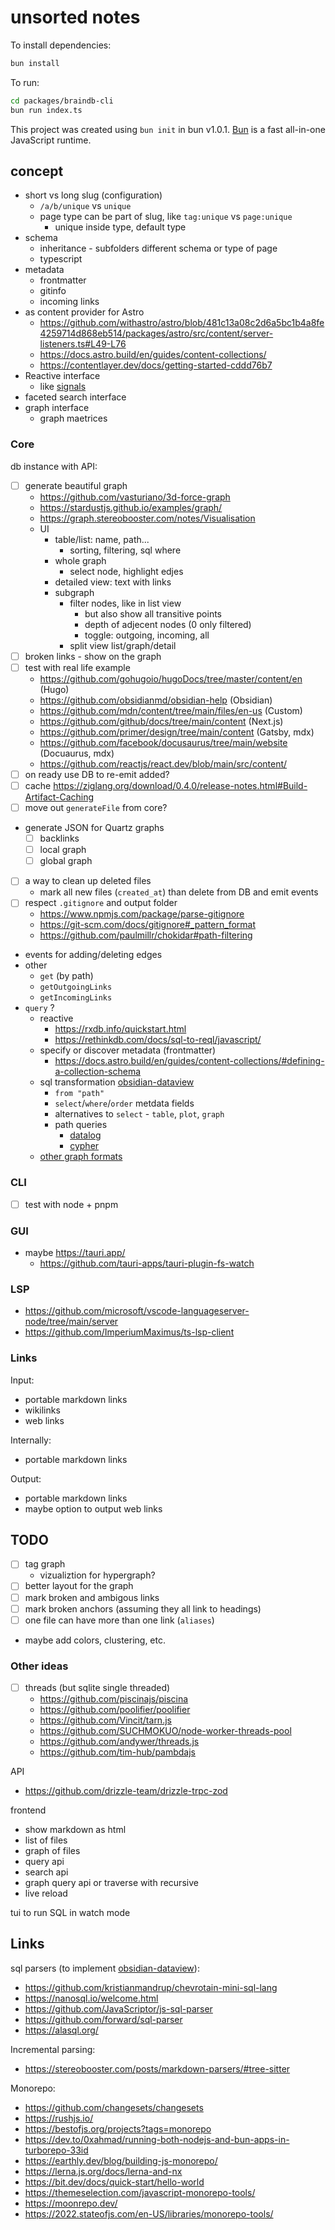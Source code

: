 # unsorted notes

To install dependencies:

```bash
bun install
```

To run:

```bash
cd packages/braindb-cli
bun run index.ts
```

This project was created using `bun init` in bun v1.0.1. [Bun](https://bun.sh) is a fast all-in-one JavaScript runtime.



## concept

- short vs long slug (configuration)
  - `/a/b/unique` vs `unique`
  - page type can be part of slug, like `tag:unique` vs `page:unique`
    - unique inside type, default type
- schema
  - inheritance - subfolders different schema or type of page
  - typescript
- metadata
  - frontmatter
  - gitinfo
  - incoming links
- as content provider for Astro 
	- https://github.com/withastro/astro/blob/481c13a08c2d6a5bc1b4a8fe4259714d868eb514/packages/astro/src/content/server-listeners.ts#L49-L76
	- https://docs.astro.build/en/guides/content-collections/
	- https://contentlayer.dev/docs/getting-started-cddd76b7
- Reactive interface
  - like [signals](https://preactjs.com/guide/v10/signals/)
- faceted search interface
- graph interface
  - graph maetrices

### Core

db instance with API:

- [ ] generate beautiful graph
  - https://github.com/vasturiano/3d-force-graph
  - https://stardustjs.github.io/examples/graph/
  - https://graph.stereobooster.com/notes/Visualisation
  - UI
    - table/list: name, path...
      - sorting, filtering, sql where
    - whole graph
      - select node, highlight edjes
    - detailed view: text with links
    - subgraph
      - filter nodes, like in list view
        - but also show all transitive points
        - depth of adjecent nodes (0 only filtered)
        - toggle: outgoing, incoming, all
      - split view list/graph/detail
- [ ] broken links - show on the graph
- [ ] test with real life example
  - https://github.com/gohugoio/hugoDocs/tree/master/content/en (Hugo)
  - https://github.com/obsidianmd/obsidian-help (Obsidian)
  - https://github.com/mdn/content/tree/main/files/en-us (Custom)
  - https://github.com/github/docs/tree/main/content (Next.js)
  - https://github.com/primer/design/tree/main/content (Gatsby, mdx)
  - https://github.com/facebook/docusaurus/tree/main/website (Docuaurus, mdx)
  - https://github.com/reactjs/react.dev/blob/main/src/content/
- [ ] on ready use DB to re-emit added?
- [ ] cache https://ziglang.org/download/0.4.0/release-notes.html#Build-Artifact-Caching
- [ ] move out `generateFile` from core?
- generate JSON for Quartz graphs
  - [ ] backlinks
  - [ ] local graph
  - [ ] global graph
- [ ] a way to clean up deleted files
  - mark all new files (`created_at`) than delete from DB and emit events
- [ ] respect `.gitignore` and output folder
  - https://www.npmjs.com/package/parse-gitignore
  - https://git-scm.com/docs/gitignore#_pattern_format
  - https://github.com/paulmillr/chokidar#path-filtering
- events for adding/deleting edges
- other
  - `get` (by path)
  - `getOutgoingLinks`
  - `getIncomingLinks`
- `query` ?
  - reactive
    - https://rxdb.info/quickstart.html
    - https://rethinkdb.com/docs/sql-to-reql/javascript/
  - specify or discover metadata (frontmatter)
    - https://docs.astro.build/en/guides/content-collections/#defining-a-collection-schema
  - sql transformation [obsidian-dataview](https://github.com/blacksmithgu/obsidian-dataview)
    - `from "path"`
    - `select`/`where`/`order` metdata fields
    - alternatives to `select` - `table`, `plot`, `graph`
    - path queries
      - [datalog](https://docs.cozodb.org/en/latest/tips.html)
      - [cypher](https://kuzudb.com/docusaurus/cypher/query-clauses/match)
  - [other graph formats](https://graph.stereobooster.com/notes/File-formats)

### CLI

- [ ] test with node + pnpm

### GUI

- maybe https://tauri.app/
  - https://github.com/tauri-apps/tauri-plugin-fs-watch

### LSP

- https://github.com/microsoft/vscode-languageserver-node/tree/main/server
- https://github.com/ImperiumMaximus/ts-lsp-client

### Links

Input:

- portable markdown links
- wikilinks
- web links

Internally:

- portable markdown links

Output:

- portable markdown links
- maybe option to output web links

## TODO

- [ ] tag graph
  - vizualiztion for hypergraph?
- [ ] better layout for the graph
- [ ] mark broken and ambigous links
- [ ] mark broken anchors (assuming they all link to headings)
- [ ] one file can have more than one link (`aliases`)
- maybe add colors, clustering, etc.

### Other ideas

- [ ] threads (but sqlite single threaded)
  - https://github.com/piscinajs/piscina
  - https://github.com/poolifier/poolifier
  - https://github.com/Vincit/tarn.js
  - https://github.com/SUCHMOKUO/node-worker-threads-pool
  - https://github.com/andywer/threads.js
  - https://github.com/tim-hub/pambdajs

API

- https://github.com/drizzle-team/drizzle-trpc-zod

frontend

- show markdown as html
- list of files
- graph of files
- query api
- search api
- graph query api or traverse with recursive
- live reload

tui to run SQL in watch mode

## Links

sql parsers (to implement [obsidian-dataview](https://github.com/blacksmithgu/obsidian-dataview)):

- https://github.com/kristianmandrup/chevrotain-mini-sql-lang
- https://nanosql.io/welcome.html
- https://github.com/JavaScriptor/js-sql-parser
- https://github.com/forward/sql-parser
- https://alasql.org/

Incremental parsing:

- https://stereobooster.com/posts/markdown-parsers/#tree-sitter

Monorepo:

- https://github.com/changesets/changesets
- https://rushjs.io/
- https://bestofjs.org/projects?tags=monorepo
- https://dev.to/0xahmad/running-both-nodejs-and-bun-apps-in-turborepo-33id
- https://earthly.dev/blog/building-js-monorepo/
- https://lerna.js.org/docs/lerna-and-nx
- https://bit.dev/docs/quick-start/hello-world
- https://themeselection.com/javascript-monorepo-tools/
- https://moonrepo.dev/
- https://2022.stateofjs.com/en-US/libraries/monorepo-tools/

